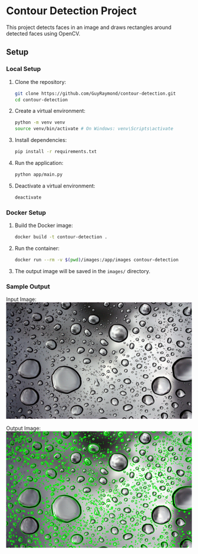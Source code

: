 # Contour Detection Project

This project detects faces in an image and draws rectangles around detected faces using OpenCV.

## Setup

### Local Setup
1. Clone the repository:
   ```bash
   git clone https://github.com/GuyRaymond/contour-detection.git
   cd contour-detection
   ```

2. Create a virtual environment:
   ```bash
   python -m venv venv
   source venv/bin/activate # On Windows: venv\Scripts\activate
   ```

3. Install dependencies:
   ```bash
   pip install -r requirements.txt
   ```

4. Run the application:
   ```bash
   python app/main.py
   ````

5. Deactivate a virtual environment:
   ```bash
   deactivate
   ````

### Docker Setup
1. Build the Docker image:
   ```bash
   docker build -t contour-detection .
   ```

2. Run the container:
   ```bash
   docker run --rm -v $(pwd)/images:/app/images contour-detection
   ```

3. The output image will be saved in the `images/` directory.

### Sample Output
Input Image:
![Input Image](images/input.jpg)

Output Image:
![Output Image](images/output.jpg)
